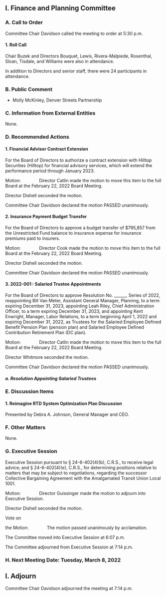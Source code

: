 ## I. Finance and Planning Committee

### A. Call to Order

Committee Chair Davidson called the meeting to order at 5:30 p.m.

#### 1. Roll Call

Chair Buzek and Directors Bouquet, Lewis, Rivera-Malpiede, Rosenthal, Sloan, Tisdale, and Williams were also in attendance.

In addition to Directors and senior staff, there were 24 participants in attendance.

### B. Public Comment

- Molly McKinley, Denver Streets Partnership

### C. Information from External Entities

None.

### D. Recommended Actions

#### 1. Financial Advisor Contract Extension

For the Board of Directors to authorize a contract extension with Hilltop Securities (Hilltop) for financial advisory services, which will extend the performance period through January 2023.

Motion:               Director Catlin made the motion to move this item to the full Board at the February 22, 2022 Board Meeting.

Director Dishell seconded the motion.

Committee Chair Davidson declared the motion PASSED unanimously.

#### 2. Insurance Payment Budget Transfer

For the Board of Directors to approve a budget transfer of $795,857 from the Unrestricted Fund balance to insurance expense for insurance premiums paid to insurers.

Motion:               Director Cook made the motion to move this item to the full Board at the February 22, 2022 Board Meeting.

Director Dishell seconded the motion.

Committee Chair Davidson declared the motion PASSED unanimously.

#### 3. 2022-001 : Salaried Trustee Appointments

For the Board of Directors to approve Resolution No. ______, Series of 2022, reappointing Bill Van Meter, Assistant General Manager, Planning, to a term expiring December 31, 2023, appointing Leah Riley, Chief Administration Officer, to a term expiring December 31, 2023, and appointing Kent Enwright, Manager, Labor Relations, to a term beginning April 1, 2022 and expiring December 31, 2022, as Trustees for the Salaried Employee Defined Benefit Pension Plan (pension plan) and Salaried Employee Defined Contribution Retirement Plan (DC plan).

Motion:               Director Catlin made the motion to move this item to the full Board at the February 22, 2022 Board Meeting.

Director Whitmore seconded the motion.

Committee Chair Davidson declared the motion PASSED unanimously.

##### a. Resolution Appointing Salaried Trustees

### E. Discussion Items

#### 1. Reimagine RTD System Optimization Plan Discussion

Presented by Debra A. Johnson, General Manager and CEO.

### F. Other Matters

None.

### G. Executive Session

Executive Session pursuant to § 24-6-402(4)(b), C.R.S., to receive legal advice; and § 24-6-402(4)(e), C.R.S., for determining positions relative to matters that may be subject to negotiations, regarding the successor Collective Bargaining Agreement with the Amalgamated Transit Union Local 1001.

Motion:               Director Guissinger made the motion to adjourn into Executive Session.

Director Dishell seconded the motion.

Vote on

the Motion:               The motion passed unanimously by acclamation.

The Committee moved into Executive Session at 6:07 p.m.

The Committee adjourned from Executive Session at 7:14 p.m.

### H. Next Meeting Date: Tuesday, March 8, 2022

## I. Adjourn

Committee Chair Davidson adjourned the meeting at 7:14 p.m.